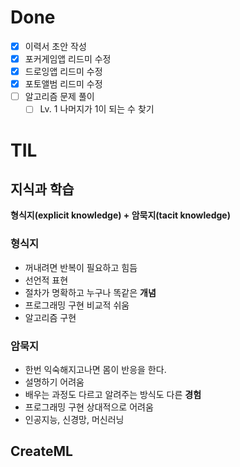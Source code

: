 # Done

- [x]  이력서 초안 작성
- [x] 포커게임앱 리드미 수정
- [x] 드로잉앱 리드미 수정
- [x] 포토앨범 리드미 수정
- [ ] 알고리즘 문제 풀이
  - [ ] Lv. 1 나머지가 1이 되는 수 찾기

# TIL

## 지식과 학습

 **형식지(explicit knowledge) + 암묵지(tacit knowledge)**

### 형식지

- 꺼내려면 반복이 필요하고 힘듬
- 선언적 표현
- 절차가 명확하고 누구나 똑같은 **개념**
- 프로그래밍 구현 비교적 쉬움
- 알고리즘 구현

### 암묵지

- 한번 익숙해지고나면 몸이 반응을 한다.
- 설명하기 어려움
- 배우는 과정도 다르고 알려주는 방식도 다른 **경험**
- 프로그래밍 구현 상대적으로 어려움
- 인공지능, 신경망, 머신러닝

## CreateML

